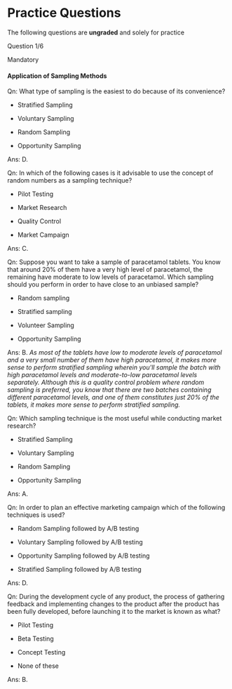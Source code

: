 # Practice Questions

The following questions are **ungraded** and solely for practice

Question 1/6

Mandatory

#### Application of Sampling Methods

Qn: What type of sampling is the easiest to do because of its convenience?

- Stratified  Sampling

- Voluntary Sampling

- Random Sampling

- Opportunity Sampling

Ans: D.

Qn: In which of the following cases is it advisable to use the concept of random numbers as a sampling technique?

- Pilot Testing

- Market Research

- Quality  Control

- Market Campaign

Ans: C.

Qn: Suppose you want to take a sample of paracetamol tablets. You know that around 20% of them have a very high level of paracetamol, the remaining have moderate to low levels of paracetamol. Which sampling should you perform in order to have close to an unbiased sample?

- Random sampling

- Stratified sampling

- Volunteer Sampling

- Opportunity Sampling

Ans: B. *As most of the tablets have low to moderate levels of paracetamol and a very small number of them have high paracetamol, it makes more sense to perform stratified sampling wherein you'll sample the batch with high paracetamol levels and moderate-to-low paracetamol levels separately. Although this is a quality control problem where random sampling is preferred, you know that there are two batches containing different paracetamol levels, and one of them constitutes just 20% of the tablets, it makes more sense to perform stratified sampling.*

Qn: Which sampling technique is the most useful while conducting market research?

- Stratified Sampling

- Voluntary Sampling

- Random Sampling

- Opportunity Sampling

Ans: A.

Qn: In order to plan an effective marketing campaign which of the following techniques is used?

- Random Sampling followed by A/B testing

- Voluntary Sampling followed by A/B testing

- Opportunity Sampling followed by A/B testing

- Stratified Sampling followed by A/B testing

Ans: D.

Qn: During the development cycle of any product, the process of gathering feedback and implementing changes to the product after the product has been fully developed, before launching it to the market is known as what?

- Pilot Testing

- Beta Testing

- Concept Testing

- None of these

Ans: B.
